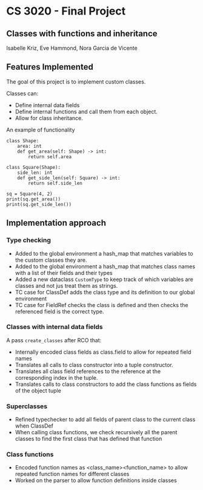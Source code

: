 # CS 3020 - Final Project
## Classes with functions and inheritance
Isabelle Kriz, Eve Hammond, Nora Garcia de Vicente

## Features Implemented

The goal of this project is to implement custom classes.

Classes can:
- Define internal data fields
- Define internal functions and call them from each object.
- Allow for class inheritance.

An example of functionality
```
class Shape:
    area: int
    def get_area(self: Shape) -> int:
        return self.area

class Square(Shape):
    side_len: int
    def get_side_len(self: Square) -> int:
        return self.side_len

sq = Square(4, 2)
print(sq.get_area())
print(sq.get_side_len())
```
## Implementation approach
### Type checking
- Added to the global environment a hash_map that matches variables to the custom classes they are.
- Added to the global environment a hash_map that matches class names with a list of their fields and their types
- Added a new dataclass `CustomType` to keep track of which variables are classes and not jus treat them as strings.
- TC case for ClassDef adds the class type and its definition to our global environment
- TC case for FieldRef checks the class is defined and then checks the referenced field is the correct type.
### Classes with internal data fields
A pass `create_classes` after RCO that:
- Internally encoded class fields as class.field to allow for repeated field names
- Translates all calls to class constructor into a tuple constructor.
- Translates all class field references to the reference at the corresponding index in the tuple.
- Translates calls to class constructors to add the class functions as fields of the object tuple 
### Superclasses
- Refined typechecker to add all fields of parent class to the current class when ClassDef
- When calling class functions, we check recursively all the parent classes to find the first class that has defined that function
### Class functions
- Encoded function names as <class_name><function_name> to allow repeated function names for different classes
- Worked on the parser to allow function definitions inside classes
